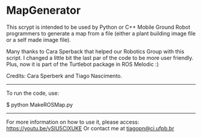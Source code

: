 # MapGenerator

This scrypt is intended to be used by Python or C++ Mobile Ground Robot programmers to generate a map from a file (either a plant building image file or a self made image file).


Many thanks to Cara Sperback that helped our Robotics Group with this script.
I changed a little bit the last par of the code to be more user friendly.
Plus, now it is part of the Turtlebot package in ROS Melodic :)

Credits: Cara Sperberk and Tiago Nascimento.

*******************************

To run the code, use:

$ python MakeROSMap.py

*****************************

For more information on how to use it, please access: https://youtu.be/ySlU5CIXUKE
Or contact me at tiagopn@ci.ufpb.br
